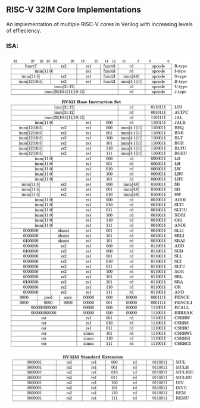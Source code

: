 ## RISC-V 32IM Core Implementations

An implementation of multiple RISC-V cores in Verilog with increasing levels of effieciency. 

### ISA:
![alt text](./imgs/risc-v-isa1.png)
![alt text](./imgs/risc-v-isa2.png)
